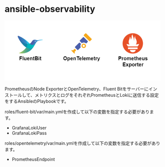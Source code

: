 # ansible-observability
<img width="600" alt="ansible-observability.drawio.png" src="ansible-observability.drawio.png">

PrometheusのNode ExporterとOpenTelemetry、Fluent Bitをサーバーにインストールして、メトリクスとログをそれぞれPrometheusとLokiに送信する設定をするAnsibleのPlaybookです。

roles/fluent-bit/var/main.ymlを作成して以下の変数を指定する必要があります。
- GrafanaLokiUser
- GrafanaLokiPass

roles/opentelemetry/var/main.ymlを作成して以下の変数を指定する必要があります。
- PrometheusEndpoint

